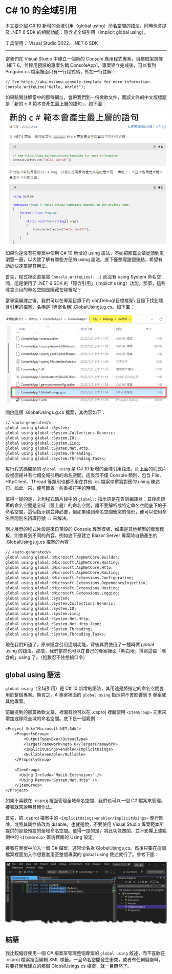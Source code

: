 # C# 10 的全域引用

本文要介紹 C# 10 新增的全域引用（global using）命名空間的語法，同時也會提及 .NET 6 SDK 的相關功能：隱含式全域引用（implicit global using）。

工具使用： Visual Studio 2022、.NET 6 SDK

---

當我們在 Visual Studio 中建立一個新的 Console 應用程式專案，目標框架選擇 .NET 6，並採用預設的專案名稱 ConsoleApp1，專案建立完成後，可以看到 Program.cs 檔案裡面只有一行程式碼，外加一行註解：
 
    // See https://aka.ms/new-console-template for more information
    Console.WriteLine("Hello, World!");

如果點開註解當中的那條網址，會帶我們到一份微軟文件，而該文件的中文版標題是「新的 c # 範本會產生最上層的語句」，如下圖：
 
![](ms-article.png)
 
如果你還沒有在專案中使用 C# 10 新增的 using 語法，不妨把那篇文章從頭到尾瀏覽一遍，以大致了解有哪些方便的 using 語法。底下僅整理幾個重點，希望有助於快速掌握其用法。
 
首先，程式裡面直接寫 `Console.WriteLine(...)` 而沒有 using System 命名空間，這是使用了 .NET 6 SDK 的「隱含引用」（implicit using）功能。那麼，這些隱含引用的命名空間是隱藏在哪裡呢？

當專案編譯之後，我們可以在專案目錄下的 obj\Debug\目標框架\ 目錄下找到隱含引用的檔案，名稱是 [專案名稱].GlobalUsings.g.cs。如下圖：
 
![](implicit-usings-file.png)
 
開啟這個 .GlobalUsings.g.cs 檔案，其內容如下：
 
    // <auto-generated/>
    global using global::System;
    global using global::System.Collections.Generic;
    global using global::System.IO;
    global using global::System.Linq;
    global using global::System.Net.Http;
    global using global::System.Threading;
    global using global::System.Threading.Tasks;

每行程式碼開頭的 `global using` 是 C# 10 新增的全域引用語法，而上面的程式片段裡面總共有七個全域引用的命名空間，這表示不僅 Console 類別，包含 File、HttpClient、Thread 等類別也都不用在其他 .cs 檔案中撰寫對應的 using 陳述句。如此一來，便可節省一些重複打字的時間。

值得一提的是，上列程式碼片段中的 `global::` 指示詞是在告訴編譯器：其後面跟著的命名空間是全域（最上層）的命名空間，請不要解析成特定命名空間底下的子命名空間。這個指示詞並非必要，但如果碰到命名空間衝突的情形，便可以使用命名空間別名辨識符號 `::` 來解決。

剛才展示的程式片段是來自預設的 Console 專案模板，如果是其他類型的專案模板，則會看到不同的內容。例如底下是建立 Blazor Server 專案時自動產生的 .GlobalUsings.g.cs 檔案的內容：

~~~~
// <auto-generated/>
global using global::Microsoft.AspNetCore.Builder;
global using global::Microsoft.AspNetCore.Hosting;
global using global::Microsoft.AspNetCore.Http;
global using global::Microsoft.AspNetCore.Routing;
global using global::Microsoft.Extensions.Configuration;
global using global::Microsoft.Extensions.DependencyInjection;
global using global::Microsoft.Extensions.Hosting;
global using global::Microsoft.Extensions.Logging;
global using global::System;
global using global::System.Collections.Generic;
global using global::System.IO;
global using global::System.Linq;
global using global::System.Net.Http;
global using global::System.Net.Http.Json;
global using global::System.Threading;
global using global::System.Threading.Tasks;
~~~~
 
 現在我們知道了，原來隱含引用這項功能，背後其實使用了一種叫做 global using 的語法。那麼，我們當然也可以在自己的專案裡面「明白地」撰寫這些「隱含的」using 了。（抱歉忍不住想繞口令）
 
## global using 語法
 
`global using`（全域引用）是 C# 10 新增的語法，其用途是將指定的命名空間套用於整個專案。換言之，A 專案裡面的 `global using` 指示詞不會影響到 B 專案或其他專案。
 
前面提到的那篇微軟文章，裡面有說可以在 .csproj 裡面使用 `<ItemGroup>` 元素來增加或移除全域的命名空間。底下是一個範例：
 
~~~~
<Project Sdk="Microsoft.NET.Sdk">
    <PropertyGroup>
        <OutputType>Exe</OutputType>
        <TargetFramework>net6.0</TargetFramework>
        <ImplicitUsings>enable</ImplicitUsings>
        <Nullable>enable</Nullable>
    </PropertyGroup>
    
    <ItemGroup>
      <Using Include="MyLib.Extensions" />
      <Using Remove="System.Net.Http" />
    </ItemGroup>    
</Project>
~~~~
 
如果不喜歡在 .csproj 裡面管理全域命名空間，我們也可以一個 C# 檔案來管理。接著就來說明具體作法。
 
首先，把 .csproj 檔案中的 `<ImplicitUsings>enable</ImplicitUsings>` 整行刪除，或將其屬性值改為 disable。也就是說，不要使用 Visual Studio 專案範本所提供的那些預設的全域命名空間。值得一提的是，將此功能關閉，並不影響上述範例中的 `<ItemGroup>` 區塊裡面的 Using 設定。
 
接著在專案中加入一個 C# 檔案，通常命名為 GlobalUsings.cs。然後只要在這個檔案裡面加入你想要套用至整個專案的 global using 敘述就行了。參考下圖：

![](ide.png)

## 結語
 
我比較偏好使用一個 C# 檔案來管理整個專案的 `global using` 敘述，而不喜歡在 .csproj 檔案裡面編輯 XML 標籤。一旦命名空間發生衝突，或者有任何疑慮時，只要打開我建立的那個 GlobalUsings.cs 檔案，就一目瞭然了。
 
